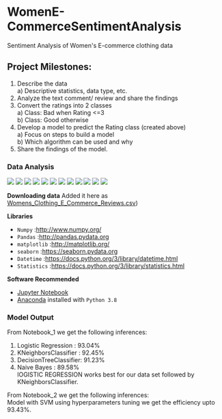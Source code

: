 # WomenE-CommerceSentimentAnalysis  
Sentiment Analysis of Women's E-commerce clothing data  
## Project Milestones:
1) Describe the data  
    a) Descriptive statistics, data type, etc.  
2) Analyze the text comment/ review and share the findings  
3) Convert the ratings into 2 classes  
    a) Class: Bad when Rating <=3  
    b) Class: Good otherwise  
4) Develop a model to predict the Rating class (created above)  
    a) Focus on steps to build a model  
    b) Which algorithm can be used and why  
5) Share the findings of the model.  

### Data Analysis  
![](https://github.com/dipanshug124/WomenE-CommerceSentimentAnalysis/blob/master/images/AgeDistribution.png)
![](https://github.com/dipanshug124/WomenE-CommerceSentimentAnalysis/blob/master/images/AgeDistributionByClass.png)
![](https://github.com/dipanshug124/WomenE-CommerceSentimentAnalysis/blob/master/images/AgeDistributionVSAge.png)
![](https://github.com/dipanshug124/WomenE-CommerceSentimentAnalysis/blob/master/images/CategoryVsAGE.png)
![](https://github.com/dipanshug124/WomenE-CommerceSentimentAnalysis/blob/master/images/CountCategory.png)
![](https://github.com/dipanshug124/WomenE-CommerceSentimentAnalysis/blob/master/images/CountVSAge.png)
![](https://github.com/dipanshug124/WomenE-CommerceSentimentAnalysis/blob/master/images/Polarity.png)
![](https://github.com/dipanshug124/WomenE-CommerceSentimentAnalysis/blob/master/images/reviewLengthVSrating.png)
![](https://github.com/dipanshug124/WomenE-CommerceSentimentAnalysis/blob/master/images/RatingCount.png)
![](https://github.com/dipanshug124/WomenE-CommerceSentimentAnalysis/blob/master/images/allWords.png)
![](https://github.com/dipanshug124/WomenE-CommerceSentimentAnalysis/blob/master/images/negativeWords.png)
![](https://github.com/dipanshug124/WomenE-CommerceSentimentAnalysis/blob/master/images/positiveWords.png)

**Downloading data** 
Added it here as [Womens_Clothing_E_Commerce_Reviews.csv](https://github.com/dipanshug124/WomenE-CommerceSentimentAnalysis/blob/master/Womens_Clothing_E_Commerce_Reviews.csv))  

**Libraries**
* `Numpy` :http://www.numpy.org/
* `Pandas` :http://pandas.pydata.org
* `matplotlib` :http://matplotlib.org/
* `seaborn` :https://seaborn.pydata.org
* `Datetime` :https://docs.python.org/3/library/datetime.html
*  `Statistics` :https://docs.python.org/3/library/statistics.html

**Software Recommended**
* [Jupyter Notebook](http://ipython.org/notebook.html)
* [Anaconda](http://continuum.io/downloads) installed with `Python 3.8`  


### Model Output  
From Notebook_1 we get the following inferences:  
1. Logistic Regression : 93.04%  
2. KNeighborsClassifier : 92.45%  
3. DecisionTreeClassifier: 91.23%  
4. Naive Bayes : 89.58%  
lOGISTIC REGRESSION works best for our data set followed by KNeighborsClassifier.  

From Notebook_2 we get the following inferences:  
Model with SVM using hyperparameters tuning we get the efficiency upto 93.43%.
